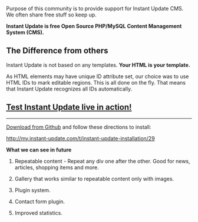 Purpose of this community is to provide support for Instant Update CMS. We often share free stuff so keep up.

**Instant Update is free Open Source PHP/MySQL Content Management System (CMS).** 

The Difference from others
--------------

Instant Update is not based on any templates. **Your HTML is your template.** 

As HTML elements may have unique ID attribute set, our choice was to use HTML IDs to mark editable regions. This is all done on the fly. That means that Instant Update recognizes all IDs automatically.




[Test Instant Update live in action!][1]
-----------------------


----------


[Download from Github][2] and follow these directions to install:

http://my.instant-update.com/t/instant-update-installation/29


**What we can see in future**

1. Repeatable content - Repeat any div one after the other. Good for news, articles, shopping items and more.

2. Gallery that works similar to repeatable content only with images.
 
3. Plugin system.
 
4. Contact form plugin.

5. Improved statistics.


  [1]: http://instant-update.com/cms/
  [2]: https://github.com/InstantUpdate/CMS/archive/master.zip
